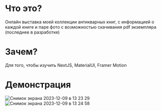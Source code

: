 # Что это?

Онлайн выставка моей коллекции антикварных книг, с информацией о каждой книге и паре фото с возможностью скачивания pdf экземпляра (последнее в разработке)

# Зачем?

Для того, чтобы изучить NextJS, MaterialUI, Framer Motion

# Демонстрация

![Снимок экрана 2023-12-09 в 13 23 29](https://github.com/dacsson/biblioteka_antique_books/assets/64753671/78b67a52-09a7-4a90-adbc-61f7c1484b23)
![Снимок экрана 2023-12-09 в 13 24 58](https://github.com/dacsson/biblioteka_antique_books/assets/64753671/9a511930-e5b7-40b0-a168-59480726f038)
